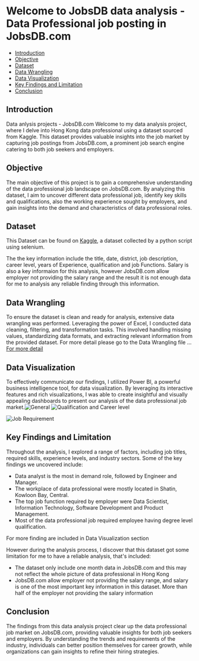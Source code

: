 # Welcome to JobsDB data analysis - Data Professional job posting in JobsDB.com
- [Introduction](https://github.com/24billys/JobsDB-data-anlysis/tree/main#introduction)
- [Objective](https://github.com/24billys/JobsDB-data-anlysis/tree/main#objective)
- [Dataset](https://github.com/24billys/JobsDB-data-anlysis/tree/main#dataset)
- [Data Wrangling](https://github.com/24billys/JobsDB-data-anlysis/tree/main#data-wrangling)
- [Data Visualization](https://github.com/24billys/JobsDB-data-anlysis/tree/main#data-visualization)
- [Key Findings and Limitation](https://github.com/24billys/JobsDB-data-anlysis/tree/main#key-findings-and-limitation)
- [Conclusion](https://github.com/24billys/JobsDB-data-anlysis/tree/main#conclusion)
## Introduction
Data anlysis projects - JobsDB.com 
Welcome to my data analysis project, where I delve into Hong Kong data professional using a dataset sourced from Kaggle.
This dataset provides valuable insights into the job market by capturing job postings from JobsDB.com,
a prominent job search engine catering to both job seekers and employers.

## Objective
The main objective of this project is to gain a comprehensive understanding of the data professional job landscape on JobsDB.com.
By analyzing this dataset, I aim to uncover different data professional job, identify key skills and qualifications, also the working experience sought by employers,
and gain insights into the demand and characteristics of data professional roles.

## Dataset
This Dataset can be found on [Kaggle](https://www.kaggle.com/datasets/asterfung/ds-obsdbhk), a dataset collected by a python script using selenium.

The the key information include the title, date, district, job description, career level, years of Experience, qualification and job Functions. Salary is also a key informaion
for this analysis, however JobsDB.com allow employer not providing the salary range and the result it is not enough data for me to analysis any reliable finding through this information.

## Data Wrangling
To ensure the dataset is clean and ready for analysis, extensive data wrangling was performed. Leveraging the power of Excel, I conducted data cleaning, filtering, and transformation tasks. This involved handling missing values, standardizing data formats, and extracting relevant information from the provided dataset. For more detail please go to the Data Wrangling file ... [For more detail](https://github.com/24billys/JobsDB-data-anlysis/tree/main/Excel%20%26%20powerBI%20project/Data%20Wrangling%20(Excel)#data-wrangling-using-excel)

## Data Visualization
To effectively communicate our findings, I utilized Power BI, a powerful business intelligence tool, for data visualization. By leveraging its interactive features and rich visualizations, I was able to create insightful and visually appealing dashboards to present our analysis of the data professional job market.![General](https://github.com/24billys/JobsDB-data-anlysis/assets/134829529/5704a6c4-17b9-458b-ab20-5d13690a154a)
![Qualification and Career level](https://github.com/24billys/JobsDB-data-anlysis/assets/134829529/a493223b-1290-4b1f-b3ac-cc591ad86df2)

![Job Requirement](https://github.com/24billys/JobsDB-data-anlysis/assets/134829529/84c6bab5-6bbc-4389-b922-bf1621d4216b)

## Key Findings and Limitation
Throughout the analysis, I explored a range of factors, including job titles, required skills, experience levels, and industry sectors. Some of the key findings we uncovered include:

- Data analyst is the most in demand role, followed by Engineer and Manager.
- The workplace of data professional were mostly located in Shatin, Kowloon Bay, Central.
- The top job function required by employer were Data Scientist, Information Technology, Software Development and Product Management.
- Most of the data professional job required employee having degree level qualification.

For more finding are included in Data Visualization section

However during the analysis process, I discover that this dataset got some limitation for me to have a reliable analysis, that's included:
- The dataset only include one month data in JobsDB.com and this may not reflect the whole picture of data professional in Hong Kong
- JobsDB.com allow employer not providing the salary range, and salary is one of the most important key information in this dataset. More than half of the employer not providing the salary information

## Conclusion
The findings from this data analysis project clear up the data professional job market on JobsDB.com, providing valuable insights for both job seekers and employers. By understanding the trends and requirements of the industry, individuals can better position themselves for career growth, while organizations can gain insights to refine their hiring strategies.
